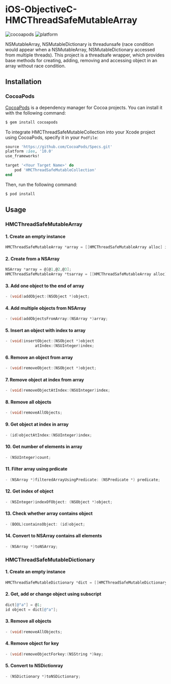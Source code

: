 # iOS-ObjectiveC-HMCThreadSafeMutableArray
![cocoapods](https://img.shields.io/cocoapods/v/HMCThreadSafeMutableArray.svg?style=flat) ![platform](https://camo.githubusercontent.com/7bbc7493c87f5447d92c2394201eec2f79ecbe1d/68747470733a2f2f696d672e736869656c64732e696f2f636f636f61706f64732f702f416c616d6f666972652e7376673f7374796c653d666c6174)

NSMutableArray, NSMutableDictionary is threadunsafe (race condition would appear when a NSMutableArray, NSMutableDictionary accessed from multiple threads). This project is a threadsafe wrapper, which provides base methods for creating, adding, removing and accessing object in an array without race condition.

## Installation

### CocoaPods

[CocoaPods](http://cocoapods.org) is a dependency manager for Cocoa projects. You can install it with the following command:

```bash
$ gem install cocoapods
```

To integrate HMCThreadSafeMutableCollection into your Xcode project using CocoaPods, specify it in your `Podfile`:

```ruby
source 'https://github.com/CocoaPods/Specs.git'
platform :ios, '10.0'
use_frameworks!

target '<Your Target Name>' do
    pod 'HMCThreadSafeMutableCollection'
end
```

Then, run the following command:

```bash
$ pod install
```
## Usage

### HMCThreadSafeMutableArray

#### 1. Create an empty instance

```Objective-C
HMCThreadSafeMutableArray *array = [[HMCThreadSafeMutableArray alloc] init];
```

#### 2. Create from a NSArray

```Objective-C
NSArray *array = @[@1,@2,@3];
HMCThreadSafeMutableArray *tsarray = [[HMCThreadSafeMutableArray alloc] initWithArray:array];
```

#### 3. Add one object to the end of array

```Objective-C
- (void)addObject:(NSObject *)object;
```

#### 4. Add multiple objects from NSArray

```Objective-C
- (void)addObjectsFromArray:(NSArray *)array;
```

#### 5. Insert an object with index to array

```Objective-C
- (void)insertObject:(NSObject *)object
             atIndex:(NSUInteger)index;
```

#### 6. Remove an object from array

```Objective-C
- (void)removeObject:(NSObject *)object;
```

#### 7. Remove object at index from array

```Objective-C
- (void)removeObjectAtIndex:(NSUInteger)index;
```

#### 8. Remove all objects

```Objective-C
- (void)removeAllObjects;
```

#### 9. Get object at index in array

```Objective-C
- (id)objectAtIndex:(NSUInteger)index;
```

#### 10. Get number of elements in array

```Objective-C
- (NSUInteger)count;
```

#### 11. Filter array using prdicate

```Objective-C
- (NSArray *)filteredArrayUsingPredicate: (NSPredicate *) predicate;
```

#### 12. Get index of object

```Objective-C
- (NSInteger)indexOfObject: (NSObject *)object;
```

#### 13. Check whether array contains object

```Objective-C
- (BOOL)containsObject: (id)object;
```

#### 14. Convert to NSArray contains all elements
```Objective-C
- (NSArray *)toNSArray;
```

### HMCThreadSafeMutableDictionary

#### 1. Create an empty instance

```Objective-C
HMCThreadSafeMutableDictionary *dict = [[HMCThreadSafeMutableDictionary alloc] init];
```

#### 2. Get, add or change object using subscript

```Objective-C
dict[@"a"] = @1;
id object = dict[@"a"];
```

#### 3. Remove all objects

```Objective-C
- (void)removeAllObjects;
```

#### 4. Remove object for key

```Objective-C
- (void)removeObjectForkey:(NSString *)key;
```

#### 5. Convert to NSDictionray

```Objective-C
- (NSDictionary *)toNSDictionary;
```

